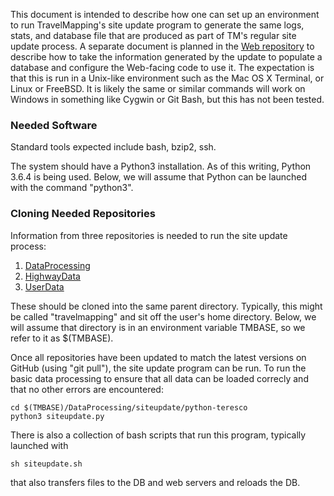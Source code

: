 This document is intended to describe how one can set up an environment to run TravelMapping's site update program to generate the same logs, stats, and database file that are produced as part of TM's regular site update process.  A separate document is planned in the [Web repository](https://github.com/TravelMapping/Web/) to describe how to take the information generated by the update to populate a database and configure the Web-facing code to use it.  The expectation is that this is run in a Unix-like environment such as the Mac OS X Terminal, or Linux or FreeBSD.  It is likely the same or similar commands will work on Windows in something like Cygwin or Git Bash, but this has not been tested.

### Needed Software

Standard tools expected include bash, bzip2, ssh.

The system should have a Python3 installation.  As of this writing, Python 3.6.4 is being used.  Below, we will assume that Python can be launched with the command "python3".

### Cloning Needed Repositories

Information from three repositories is needed to run the site update process:

1. [DataProcessing](https://github.com/TravelMapping/DataProcessing/)
2. [HighwayData](https://github.com/TravelMapping/HighwayData/)
3. [UserData](https://github.com/TravelMapping/UserData/)

These should be cloned into the same parent directory.  Typically, this might be called "travelmapping" and sit off the user's home directory.  Below, we will assume that directory is in an environment variable TMBASE, so we refer to it as $(TMBASE).

Once all repositories have been updated to match the latest versions on GitHub (using "git pull"), the site update program can be run.  To run the basic data processing to ensure that all data can be loaded correcly and that no other errors are encountered:

```
cd $(TMBASE)/DataProcessing/siteupdate/python-teresco
python3 siteupdate.py
```

There is also a collection of bash scripts that run this program, typically launched with

```
sh siteupdate.sh
```

that also transfers files to the DB and web servers and reloads the DB.
